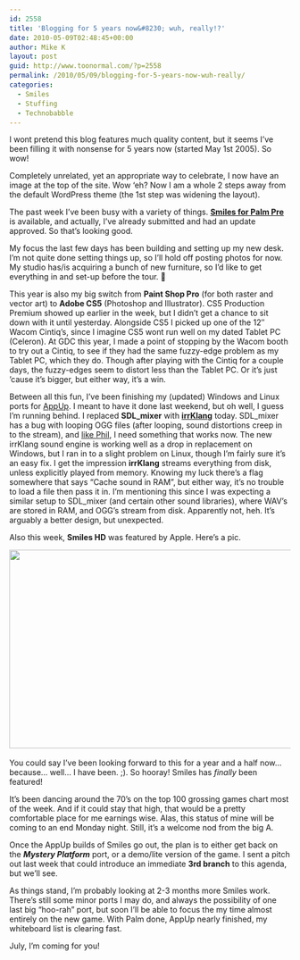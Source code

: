 ```yaml
---
id: 2558
title: 'Blogging for 5 years now&#8230; wuh, really!?'
date: 2010-05-09T02:48:45+00:00
author: Mike K
layout: post
guid: http://www.toonormal.com/?p=2558
permalink: /2010/05/09/blogging-for-5-years-now-wuh-really/
categories:
  - Smiles
  - Stuffing
  - Technobabble
---
```

I wont pretend this blog features much quality content, but it seems I&#8217;ve been filling it with nonsense for 5 years now (started May 1st 2005). So wow!

Completely unrelated, yet an appropriate way to celebrate, I now have an image at the top of the site. Wow &#8216;eh? Now I am a whole 2 steps away from the default WordPress theme (the 1st step was widening the layout).

The past week I&#8217;ve been busy with a variety of things. [**Smiles for Palm Pre**](http://developer.palm.com/webChannel/index.php?packageid=com.sykhronics.smiles) is available, and actually, I&#8217;ve already submitted and had an update approved. So that&#8217;s looking good.

My focus the last few days has been building and setting up my new desk. I&#8217;m not quite done setting things up, so I&#8217;ll hold off posting photos for now. My studio has/is acquiring a bunch of new furniture, so I&#8217;d like to get everything in and set-up before the tour. 🙂

This year is also my big switch from **Paint Shop Pro** (for both raster and vector art) to **Adobe CS5** (Photoshop and Illustrator). CS5 Production Premium showed up earlier in the week, but I didn&#8217;t get a chance to sit down with it until yesterday. Alongside CS5 I picked up one of the 12&#8243; Wacom Cintiq&#8217;s, since I imagine CS5 wont run well on my dated Tablet PC (Celeron). At GDC this year, I made a point of stopping by the Wacom booth to try out a Cintiq, to see if they had the same fuzzy-edge problem as my Tablet PC, which they do. Though after playing with the Cintiq for a couple days, the fuzzy-edges seem to distort less than the Tablet PC. Or it&#8217;s just &#8217;cause it&#8217;s bigger, but either way, it&#8217;s a win.

Between all this fun, I&#8217;ve been finishing my (updated) Windows and Linux ports for [AppUp](http://www.intelappup.com). I meant to have it done last weekend, but oh well, I guess I&#8217;m running behind. I replaced **SDL_mixer** with [**irrKlang**](http://www.ambiera.com/irrklang/) today. SDL_mixer has a bug with looping OGG files (after looping, sound distortions creep in to the stream), and [like Phil](http://www.galcon.com), I need something that works now. The new irrKlang sound engine is working well as a drop in replacement on Windows, but I ran in to a slight problem on Linux, though I&#8217;m fairly sure it&#8217;s an easy fix. I get the impression **irrKlang** streams everything from disk, unless explicitly played from memory. Knowing my luck there&#8217;s a flag somewhere that says &#8220;Cache sound in RAM&#8221;, but either way, it&#8217;s no trouble to load a file then pass it in. I&#8217;m mentioning this since I was expecting a similar setup to SDL_mixer (and certain other sound libraries), where WAV&#8217;s are stored in RAM, and OGG&#8217;s stream from disk. Apparently not, heh. It&#8217;s arguably a better design, but unexpected.

Also this week, **Smiles HD** was featured by Apple. Here&#8217;s a pic.

[<img src="/wp-content/uploads/2010/05/SmilesHDFeatured-640x356.png" alt="" title="SmilesHDFeatured" width="640" height="356" class="aligncenter size-large wp-image-2575" srcset="http://blog.toonormal.com/wp-content/uploads/2010/05/SmilesHDFeatured-640x356.png 640w, http://blog.toonormal.com/wp-content/uploads/2010/05/SmilesHDFeatured-450x250.png 450w, http://blog.toonormal.com/wp-content/uploads/2010/05/SmilesHDFeatured.png 1024w" sizes="(max-width: 640px) 100vw, 640px" />](/wp-content/uploads/2010/05/SmilesHDFeatured.png)

You could say I&#8217;ve been looking forward to this for a year and a half now&#8230; because&#8230; well&#8230; I have been. ;). So hooray! Smiles has _finally_ been featured!

It&#8217;s been dancing around the 70&#8217;s on the top 100 grossing games chart most of the week. And if it could stay that high, that would be a pretty comfortable place for me earnings wise. Alas, this status of mine will be coming to an end Monday night. Still, it&#8217;s a welcome nod from the big A.

Once the AppUp builds of Smiles go out, the plan is to either get back on the _**Mystery Platform**_ port, or a demo/lite version of the game. I sent a pitch out last week that could introduce an immediate **3rd branch** to this agenda, but we&#8217;ll see.

As things stand, I&#8217;m probably looking at 2-3 months more Smiles work. There&#8217;s still some minor ports I may do, and always the possibility of one last big &#8220;hoo-rah&#8221; port, but soon I&#8217;ll be able to focus the my time almost entirely on the new game. With Palm done, AppUp nearly finished, my whiteboard list is clearing fast.

July, I&#8217;m coming for you!